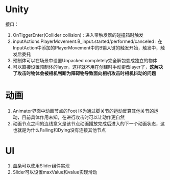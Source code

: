 # Unity

接口：
1. OnTiggerEnter(Collider collision) : 进入带触发器的碰撞箱时触发
2. inputActions.PlayerMovement.B_input.started/performed/canceled : 在InputAction中添加的PlayerMovement中的B输入键的触发开始，触发中，触发后委托
3. 预制体可以在场景中设置Unpacked completely完全解包变成独立的物体
4. 可以直接设置预制体的layer，这样就不用在创建时手动更改layer了，**这解决了攻击时物体会被相机判断为障碍物导致面向相机攻击时相机抖动的问题**


# 动画
1. Animator界面中动画节点的Foot IK为通过脚关节的运动反算其他关节的运动，目前具体作用未知，在进行攻击时可以让动作更自然
2. 动画节点之间的连线意义是该节点动画播放完成后进入的下一个动画状态，这也就是为什么Falling和Dying没有连接其他节点


# UI
1. 血条可以使用Slider组件实现
2. Slider可以设置maxValue和value实现滑动